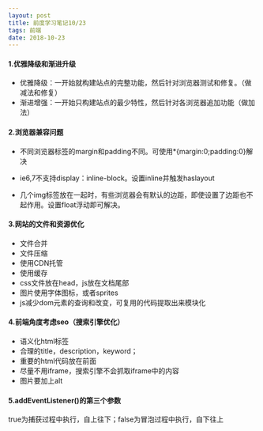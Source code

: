 ```yaml
---
layout: post
title: 前度学习笔记10/23
tags: 前端
date: 2018-10-23
---
```




#### 1.优雅降级和渐进升级

* 优雅降级：一开始就构建站点的完整功能，然后针对浏览器测试和修复。（做减法和修复）
* 渐进增强：一开始只构建站点的最少特性，然后针对各浏览器追加功能（做加法）

<h4> 2.浏览器兼容问题</h4>

* 不同浏览器标签的margin和padding不同。可使用*{margin:0;padding:0}解决	

* ie6,7不支持display：inline-block。设置inline并触发haslayout
* 几个img标签放在一起时，有些浏览器会有默认的边距，即使设置了边距也不起作用。设置float浮动即可解决。	

<h4>3.网站的文件和资源优化</h4>

* 文件合并
* 文件压缩
* 使用CDN托管
* 使用缓存
* css文件放在head，js放在文档尾部
* 图片使用字体图标，或者sprites
* js减少dom元素的查询和改变，可复用的代码提取出来模块化

#### 4.前端角度考虑seo（搜索引擎优化）

* 语义化html标签
* 合理的title，description，keyword；
* 重要的html代码放在前面
* 尽量不用iframe，搜索引擎不会抓取iframe中的内容
* 图片要加上alt

#### 5.addEventListener()的第三个参数

true为捕获过程中执行，自上往下；false为冒泡过程中执行，自下往上